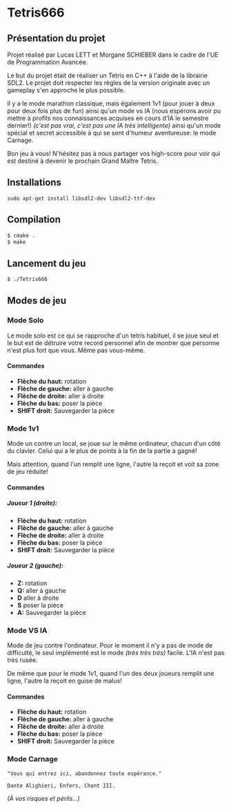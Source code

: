 # Tetris666

## Présentation du projet

Projet réalisé par Lucas LETT et Morgane SCHIEBER dans le cadre de l'UE de
Programmation Avancée.

Le but du projet était de réaliser un Tetris en C++ à l'aide de la librairie SDL2.
Le projet doit respecter les règles de la version originale avec un gameplay s'en
approche le plus possible.

Il y a le mode marathon classique, mais également 1v1 (pour jouer à deux pour
deux fois plus de fun) ainsi qu'un mode vs IA (nous espérons avoir pu mettre à
profits nos connaissances acquises en cours d'IA le semestre dernier!) *(c'est pas
vrai, c'est pas une IA très intelligente)* ainsi qu'un mode spécial et secret
accessible à qui se sent d'humeur aventureuse: le mode Carnage.

Bon jeu à vous! N'hésitez pas à nous partager vos high-score pour voir qui est
destiné à devenir le prochain Grand Maître Tetris.

## Installations

`sudo apt-get install libsdl2-dev libsdl2-ttf-dev`

## Compilation

```bash
$ cmake .
$ make
```

## Lancement du jeu

```bash
$ ./Tetris666
```

## Modes de jeu

### Mode Solo

Le mode solo est ce qui se rapproche d'un tetris habituel, il se joue seul et
le but est de détruire votre record personnel afin de montrer que personne n'est
plus fort que vous. Même pas vous-même.

#### Commandes

* **Flèche du haut:** rotation
* **Flèche de gauche:** aller à gauche
* **Flèche de droite:** aller à droite
* **Flèche du bas:** poser la pièce
* **SHIFT droit:** Sauvegarder la pièce

### Mode 1v1

Mode un contre un local, se joue sur le même ordinateur, chacun d'un côté du
clavier. Celui qui a le plus de points à la fin de la partie a gagné!

Mais attention, quand l'un remplit une ligne, l'autre la reçoit et voit sa zone
de jeu réduite!


#### Commandes

##### Joueur 1 (droite):

* **Flèche du haut:** rotation
* **Flèche de gauche:** aller à gauche
* **Flèche de droite:** aller à droite
* **Flèche du bas:** poser la pièce
* **SHIFT droit:** Sauvegarder la pièce

##### Joueur 2 (gauche):

* **Z:** rotation
* **Q:** aller à gauche
* **D** aller à droite
* **S** poser la pièce
* **A:** Sauvegarder la pièce

### Mode VS IA

Mode de jeu contre l'ordinateur. Pour le moment il n'y a pas de mode de difficulté,
le seul implémenté est le mode *(très très très)* facile. L'IA n'est pas très
rusée.

De même que pour le mode 1v1, quand l'un des deux joueurs remplit une ligne,
l'autre la reçoit en guise de malus!

#### Commandes

* **Flèche du haut:** rotation
* **Flèche de gauche:** aller à gauche
* **Flèche de droite:** aller à droite
* **Flèche du bas:** poser la pièce
* **SHIFT droit:** Sauvegarder la pièce

### Mode Carnage

    "Vous qui entrez ici, abandonnez toute espérance."

    Dante Alighieri, Enfers, Chant III.


*(À vos risques et périls...)*
